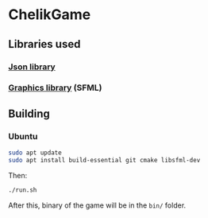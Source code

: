 # ChelikGame

## Libraries used

### [Json library](https://github.com/nlohmann/json)
### [Graphics library](https://github.com/SFML/SFML) (SFML)

## Building

### Ubuntu

```bash
sudo apt update
sudo apt install build-essential git cmake libsfml-dev
```

Then:

```bash
./run.sh
```

After this, binary of the game will be in the `bin/` folder.
